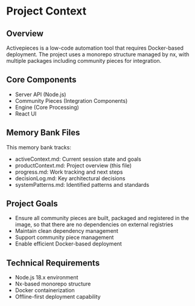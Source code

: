 # Project Context

## Overview
Activepieces is a low-code automation tool that requires Docker-based deployment. The project uses a monorepo structure managed by nx, with multiple packages including community pieces for integration.

## Core Components
- Server API (Node.js)
- Community Pieces (Integration Components)
- Engine (Core Processing)
- React UI

## Memory Bank Files
This memory bank tracks:
- activeContext.md: Current session state and goals
- productContext.md: Project overview (this file)
- progress.md: Work tracking and next steps
- decisionLog.md: Key architectural decisions
- systemPatterns.md: Identified patterns and standards

## Project Goals
- Ensure all community pieces are built, packaged and registered in the image, so that there are no dependencies on external registries
- Maintain clean dependency management
- Support community piece management
- Enable efficient Docker-based deployment

## Technical Requirements
- Node.js 18.x environment
- Nx-based monorepo structure
- Docker containerization
- Offline-first deployment capability